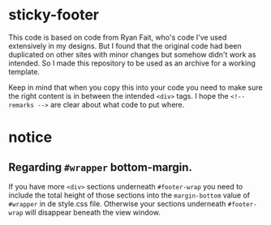 # sticky-footer

This code is based on code from Ryan Fait, who's code I've used extensively in my designs.
But I found that the original code had been duplicated on other sites with minor changes but somehow didn't work as intended.
So I made this repository to be used as an archive for a working template.

Keep in mind that when you copy this into your code you need to make sure the right content is in between the intended `<div>` tags.
I hope the `<!-- remarks -->` are clear about what code to put where.


# notice
## Regarding `#wrapper` bottom-margin.

If you have more `<div>` sections underneath `#footer-wrap` you need to include the total height of those sections into the `margin-bottom` value of `#wrapper` in de style.css file. Otherwise your sections underneath `#footer-wrap` will disappear beneath the view window.
